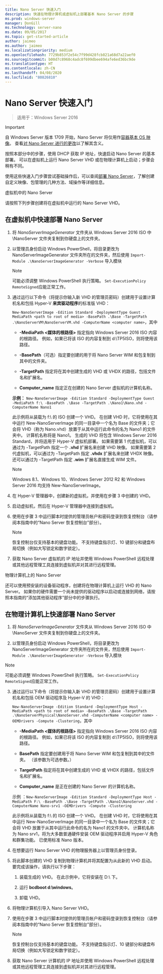 ```yaml
---
title: Nano Server 快速入门
description: 快速在物理计算机或虚拟机上部署基本 Nano Server 的步骤
ms.prod: windows-server
manager: DonGill
ms.technology: server-nano
ms.date: 09/05/2017
ms.topic: get-started-article
author: jaimeo
ms.author: jaimeo
ms.localizationpriority: medium
ms.openlocfilehash: 7729b853f2e54c7f99d428fcb821a68d7a22aef0
ms.sourcegitcommit: b00d7c8968c4adc8f699dbee694afe6ed36bc9de
ms.translationtype: HT
ms.contentlocale: zh-CN
ms.lasthandoff: 04/08/2020
ms.locfileid: "80826810"
---
```

# <a name="nano-server-quick-start"></a>Nano Server 快速入门

>适用于：Windows Server 2016

> [!IMPORTANT]
> 自 Windows Server 版本 1709 开始，Nano Server 将仅用作[容器基本 OS 映像](/virtualization/windowscontainers/quick-start/using-insider-container-images#install-base-container-image)。 查看[对 Nano Server 进行的更改](nano-in-semi-annual-channel.md)以了解其含义。 

按照本部分中的步骤，使用 DHCP 获取 IP 地址，快速启动 Nano Server 的基本部署。 可以在虚拟机上运行 Nano Server VHD 或在物理计算机上启动；步骤会稍有不同。

使用这些快速入门步骤尝试基础操作后，可以查阅[部署 Nano Server](Deploy-Nano-Server.md)，了解创建自定义映像、包管理的几种方法、域操作等详细信息。
  
虚拟机中的 Nano Server   
  
请按照下列步骤创建将在虚拟机中运行的 Nano Server VHD。  
  
## <a name="to-quickly-deploy-nano-server-in-a-virtual-machine"></a>在虚拟机中快速部署 Nano Server  
  
1. 将 *NanoServerImageGenerator* 文件夹从 Windows Server 2016 ISO 中 \NanoServer 文件夹复制到你硬盘上的文件夹。  
  
2. 以管理员身份启动 Windows PowerShell，将目录更改为 NanoServerImageGenerator 文件夹所在的文件夹，然后使用 `Import-Module .\NanoServerImageGenerator -Verbose` 导入模块  
   >[!NOTE]  
   >可能必须调整 Windows PowerShell 执行策略。 `Set-ExecutionPolicy RemoteSigned`应能正常工作。  
  
3. 通过运行以下命令（将提示你输入新 VHD 的管理员密码）创建用于设置计算机名和包括 Hyper-V **来宾驱动程序**的标准版 VHD：  
  
   `New-NanoServerImage -Edition Standard -DeploymentType Guest -MediaPath <path to root of media> -BasePath .\Base -TargetPath .\NanoServerVM\NanoServerVM.vhd -ComputerName <computer name>`，其中  
  
   -   **-MediaPath <媒体的根路径\>** 指定指向 Windows Server 2016 ISO 内容的根路径。 例如，如果已将该 ISO 的内容复制到 d:\TP5ISO，则将使用该路径。  
  
   -   **-BasePath**（可选）指定要创建的用于将 Nano Server WIM 和包复制到其中的文件夹。  
  
   -   **-TargetPath** 指定将在其中创建生成的 VHD 或 VHDX 的路径，包括文件名和扩展名。  
  
   -   **Computer_name** 指定正在创建的 Nano Server 虚拟机的计算机名称。  
  
   **示例：** `New-NanoServerImage -Edition Standard -DeploymentType Guest -MediaPath f:\ -BasePath .\Base -TargetPath .\Nano1\Nano.vhd -ComputerName Nano1`  
  
   此示例将从装载为 f:\\ 的 ISO 创建一个 VHD。 在创建 VHD 时，它将使用在其中运行 New-NanoServerImage 的同一目录中一个名为 Base 的文件夹；它会将 VHD（称为 Nano.vhd）放置于从其中运行此命令的名为 Nano1 的文件夹中。 计算机名称将是 Nano1。 生成的 VHD 将包含 Windows Server 2016 Standard，并将适用于 Hyper-V 虚拟机部署。 如果需要第 1 代虚拟机，可以通过为 -TargetPath 指定一个 **.vhd** 扩展名来创建 VHD 映像。 如果需要第 2 代虚拟机，可以通过为 -TargetPath 指定 **.vhdx** 扩展名来创建 VHDX 映像。 还可以通过为 -TargetPath 指定 **.wim** 扩展名直接生成 WIM 文件。  
  
   > [!NOTE]  
   > Windows 8.1、Windows 10、Windows Server 2012 R2 和 Windows Server 2016 均支持 New-NanoServerImage。  
  
4. 在 Hyper-V 管理器中，创建新的虚拟机，并使用在步骤 3 中创建的 VHD。  
  
5. 启动虚拟机，然后在 Hyper-V 管理器中连接到虚拟机。  
  
6. 使用在步骤 3 中运行脚本时提供的管理员帐户和密码登录到恢复控制台（请参阅本指南中的“Nano Server 恢复控制台”部分）。  
   > [!NOTE]  
   > 恢复控制台仅支持基本的键盘功能。 不支持键盘指示灯、10 键部分和键盘布局切换（例如大写锁定和数字锁定）。
  
7. 获取 Nano Server 虚拟机的 IP 地址并使用 Windows PowerShell 远程处理或其他远程管理工具连接到虚拟机并对其进行远程管理。  
  
物理计算机上的 Nano Server   
  
还可以使用预安装的设备驱动程序，创建将在物理计算机上运行 VHD 的 Nano Server。 如果你的硬件需要一个尚未提供的驱动程序以启动或连接到网络，请按照本指南的“添加其他驱动程序”部分中的步骤执行。  
  
## <a name="to-quickly-deploy-nano-server-on-a-physical-computer"></a>在物理计算机上快速部署 Nano Server  
  
1.  将 *NanoServerImageGenerator* 文件夹从 Windows Server 2016 ISO 中 \NanoServer 文件夹复制到你硬盘上的文件夹。  
  
2.  以管理员身份启动 Windows PowerShell，将目录更改为 NanoServerImageGenerator 文件夹所在的文件夹，然后使用 `Import-Module .\NanoServerImageGenerator -Verbose` 导入模块  
  
>[!NOTE]  
>可能必须调整 Windows PowerShell 执行策略。 `Set-ExecutionPolicy RemoteSigned`应能正常工作。  
  
3. 通过运行以下命令（将提示你输入新 VHD 的管理员密码）创建用于设置计算机名和包括 OEM 驱动程序及 Hyper-V 的 VHD：  
  
   `New-NanoServerImage -Edition Standard -DeploymentType Host -MediaPath <path to root of media> -BasePath .\Base -TargetPath .\NanoServerPhysical\NanoServer.vhd -ComputerName <computer name> -OEMDrivers -Compute -Clustering`，其中  
  
   -   **-MediaPath <媒体的根路径\>** 指定指向 Windows Server 2016 ISO 内容的根路径。 例如，如果已将该 ISO 的内容复制到 d:\TP5ISO，则将使用该路径。  
  
   -   **BasePath** 指定要创建用于将 Nano Server WIM 和包复制到其中的文件夹。 （该参数为可选参数。）  
  
   -   **TargetPath** 指定将在其中创建生成的 VHD 或 VHDX 的路径，包括文件名和扩展名。  
  
   -   **Computer_name** 是正在创建的 Nano Server 的计算机名称。  
  
   示例  ：`New-NanoServerImage -Edition Standard -DeploymentType Host -MediaPath F:\ -BasePath .\Base -TargetPath .\Nano1\NanoServer.vhd -ComputerName Nano-srv1 -OEMDrivers -Compute -Clustering`  
  
   此示例将从装载为 f:\\ 的 ISO 创建一个 VHD。 在创建 VHD 时，它将使用在其中运行 New-NanoServerImage 的同一目录中一个名为 Base 的文件夹；它会将 VHD 放置于从其中运行此命令的名为 Nano1 的文件夹中。 计算机名称为 Nano srv1，将为大多数普通硬件安装 OEM 驱动程序并启用 Hyper-V 角色和群集功能。 已使用标准 Nano 版本。  
  
4. 在想要运行 Nano Server VHD 的物理服务器上以管理员身份登录。  
  
5. 将此脚本创建的 VHD 复制到物理计算机并将其配置为从此新的 VHD 启动。 要完成该操作，请执行以下步骤：  
  
   1.  装载生成的 VHD。 在此示例中，它将安装在 D:\\ 下。  
  
   2.  运行 **bcdboot d:\windows**。  
  
   3.  卸载 VHD。  
  
6. 将物理计算机引导入 Nano Server VHD。  
  
7. 使用在步骤 3 中运行脚本时提供的管理员帐户和密码登录到恢复控制台（请参阅本指南中的“Nano Server 恢复控制台”部分）。
   > [!NOTE]  
   > 恢复控制台仅支持基本的键盘功能。 不支持键盘指示灯、10 键部分和键盘布局切换（例如大写锁定和数字锁定）。 
  
8. 获取 Nano Server 计算机的 IP 地址并使用 Windows PowerShell 远程处理或其他远程管理工具连接到虚拟机并对其进行远程管理。  

